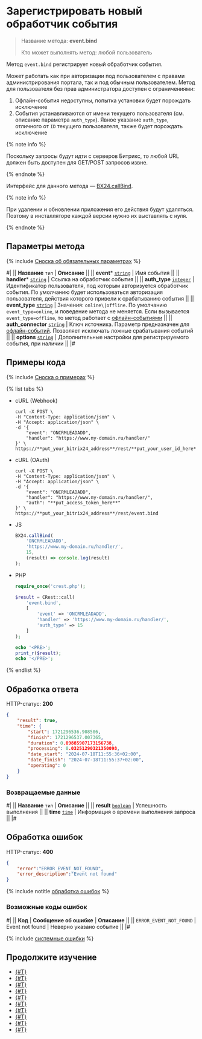 # Зарегистрировать новый обработчик события

> Название метода: **event.bind**
>
> Кто может выполнять метод: любой пользователь

Метод `event.bind` регистрирует новый обработчик события.

Может работать как при авторизации под пользователем с правами администрирования портала, так и под обычным пользователем. Метод для пользователя без прав администратора доступен с ограничениями:

1. Офлайн-события недоступны, попытка установки будет порождать исключение
2. События устанавливаются от имени текущего пользователя (см. описание параметра `auth_type`). Явное указание `auth_type`, отличного от `ID` текущего пользователя, также будет порождать исключение

{% note info %}

Поскольку запросы будут идти с серверов Битрикс, то любой URL должен быть доступен для GET/POST запросов извне.

{% endnote %}

Интерфейс для данного метода — [BX24.callBind](../bx24-js-sdk/how-to-call-rest-methods/bx24-call-bind.md).

{% note info %}

При удалении и обновлении приложения его действия будут удаляться. Поэтому в инсталляторе каждой версии нужно их выставлять с нуля.

{% endnote %}

## Параметры метода

{% include [Сноска об обязательных параметрах](../../_includes/required.md) %}

#|
|| **Название**
`тип` | **Описание** ||
|| **event***
[`string`](../data-types.md) | Имя события ||
|| **handler***
[`string`](../data-types.md) | Ссылка на обработчик события ||
|| **auth_type**
[`integer`](../data-types.md) | Идентификатор пользователя, под которым авторизуется обработчик события. По умолчанию будет использоваться авторизация пользователя, действия которого привели к срабатыванию события ||
|| **event_type**
[`string`](../data-types.md) | Значения: `online\|offline`. По умолчанию `event_type=online`, и поведение метода не меняется. Если вызывается `event_type=offline`, то метод работает с [офлайн-событиями](https://dev.1c-bitrix.ru/learning/course/index.php?COURSE_ID=99&LESSON_ID=4462) ||
|| **auth_connector**
[`string`](../data-types.md) |  Ключ источника. Параметр предназначен для [офлайн-событий](https://dev.1c-bitrix.ru/learning/course/index.php?COURSE_ID=99&LESSON_ID=4462). Позволяет исключать ложные срабатывания событий ||
|| **options**
[`string`](../data-types.md) | Дополнительные настройки для регистрируемого события, при наличии ||
|#

## Примеры кода

{% include [Сноска о примерах](../../_includes/examples.md) %}

{% list tabs %}

- cURL (Webhook)

    ```curl
    curl -X POST \
    -H "Content-Type: application/json" \
    -H "Accept: application/json" \
    -d '{
        "event": "ONCRMLEADADD",
        "handler": "https://www.my-domain.ru/handler/"
    }' \
    https://**put_your_bitrix24_address**/rest/**put_your_user_id_here**/**put_your_webbhook_here**/event.bind
    ```

- cURL (OAuth)

    ```curl
    curl -X POST \
    -H "Content-Type: application/json" \
    -H "Accept: application/json" \
    -d '{
        "event": "ONCRMLEADADD",
        "handler": "https://www.my-domain.ru/handler/",
        "auth": "**put_access_token_here**"
    }' \
    https://**put_your_bitrix24_address**/rest/event.bind
    ```

- JS

    ```js
    BX24.callBind(
        'ONCRMLEADADD',
        'https://www.my-domain.ru/handler/',
        15,
        (result) => console.log(result)
    );
    ```

- PHP

    ```php
    require_once('crest.php');

    $result = CRest::call(
        'event.bind',
        [
            'event' => 'ONCRMLEADADD',
            'handler' => 'https://www.my-domain.ru/handler/',
            'auth_type' => 15
        ]
    );

    echo '<PRE>';
    print_r($result);
    echo '</PRE>';
    ```

{% endlist %}

## Обработка ответа

HTTP-статус: **200**

```json
{
    "result": true,
    "time": {
        "start": 1721296536.908506,
        "finish": 1721296537.007365,
        "duration": 0.09885907173156738,
        "processing": 0.03251290321350098,
        "date_start": "2024-07-18T11:55:36+02:00",
        "date_finish": "2024-07-18T11:55:37+02:00",
        "operating": 0
    }
}
```

### Возвращаемые данные

#|
|| **Название**
`тип` | **Описание** ||
|| **result**
[`boolean`](../data-types.md) | Успешность выполнения ||
|| **time**
[`time`](../data-types.md) | Информация о времени выполнения запроса ||
|#

## Обработка ошибок

HTTP-статус: **400**

```json
{
    "error":"ERROR_EVENT_NOT_FOUND",
    "error_description":"Event not found"
}
```

{% include notitle [обработка ошибок](../../_includes/error-info.md) %}

### Возможные коды ошибок

#|
|| **Код** | **Cообщение об ошибке** | **Описание** ||
|| `ERROR_EVENT_NOT_FOUND` | Event not found | Неверно указано событие ||
|#

{% include [системные ошибки](../../_includes/system-errors.md) %}

## Продолжите изучение

- [{#T}](./events.md)
- [{#T}](./event-get.md)
- [{#T}](./event-unbind.md)
- [{#T}](./safe-event-handlers.md)
- [{#T}](./offline-events.md)
- [{#T}](./event-offline-list.md)
- [{#T}](./event-offline-get.md)
- [{#T}](./event-offline-clear.md)
- [{#T}](./event-offline-error.md)
- [{#T}](./on-offline-event.md)